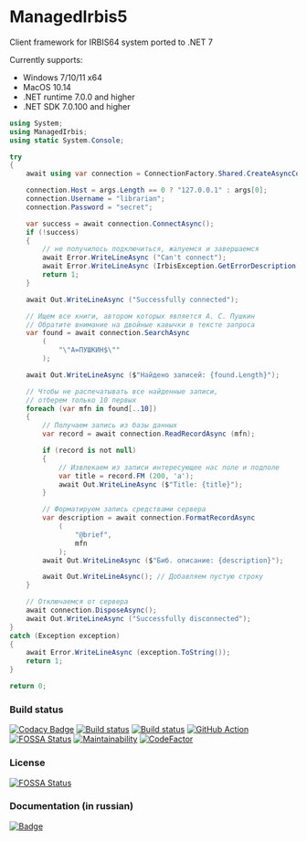 # ManagedIrbis5

Client framework for IRBIS64 system ported to .NET 7

Currently supports:

* Windows 7/10/11 x64
* MacOS 10.14
* .NET runtime 7.0.0 and higher
* .NET SDK 7.0.100 and higher

```c#
using System;                                   
using ManagedIrbis;
using static System.Console;

try
{
    await using var connection = ConnectionFactory.Shared.CreateAsyncConnection();

    connection.Host = args.Length == 0 ? "127.0.0.1" : args[0];
    connection.Username = "librarian";
    connection.Password = "secret";

    var success = await connection.ConnectAsync();
    if (!success)
    {
        // не получилось подключиться, жалуемся и завершаемся
        await Error.WriteLineAsync ("Can't connect");
        await Error.WriteLineAsync (IrbisException.GetErrorDescription (connection.LastError));
        return 1;
    }

    await Out.WriteLineAsync ("Successfully connected");

    // Ищем все книги, автором которых является А. С. Пушкин
    // Обратите внимание на двойные кавычки в тексте запроса
    var found = await connection.SearchAsync
        (
            "\"A=ПУШКИН$\""
        );

    await Out.WriteLineAsync ($"Найдено записей: {found.Length}");

    // Чтобы не распечатывать все найденные записи,
    // отберем только 10 первых
    foreach (var mfn in found[..10])
    {
        // Получаем запись из базы данных
        var record = await connection.ReadRecordAsync (mfn);

        if (record is not null)
        {
            // Извлекаем из записи интересующее нас поле и подполе
            var title = record.FM (200, 'a');
            await Out.WriteLineAsync ($"Title: {title}");
        }

        // Форматируем запись средствами сервера
        var description = await connection.FormatRecordAsync
            (
                "@brief",
                mfn
            );
        await Out.WriteLineAsync ($"Биб. описание: {description}");

        await Out.WriteLineAsync(); // Добавляем пустую строку
    }

    // Отключаемся от сервера
    await connection.DisposeAsync();
    await Out.WriteLineAsync ("Successfully disconnected");
}
catch (Exception exception)
{
    await Error.WriteLineAsync (exception.ToString());
    return 1;
}

return 0;
```

### Build status

[![Codacy Badge](https://api.codacy.com/project/badge/Grade/7a2fc9c9cff946c89f7f4f6adcb567c3)](https://app.codacy.com/gh/amironov73/ManagedIrbis5?utm_source=github.com&utm_medium=referral&utm_content=amironov73/ManagedIrbis5&utm_campaign=Badge_Grade_Settings)
[![Build status](https://img.shields.io/appveyor/ci/AlexeyMironov/managedirbis5.svg)](https://ci.appveyor.com/project/AlexeyMironov/managedirbis5/)
[![Build status](https://api.travis-ci.org/amironov73/ManagedIrbis5.svg)](https://travis-ci.org/amironov73/ManagedIrbis5/)
[![GitHub Action](https://github.com/amironov73/ManagedIrbis5/workflows/CI/badge.svg)](https://github.com/amironov73/ManagedIrbis5/actions)
[![FOSSA Status](https://app.fossa.com/api/projects/git%2Bgithub.com%2Famironov73%2FManagedIrbis5.svg?type=shield)](https://app.fossa.com/projects/git%2Bgithub.com%2Famironov73%2FManagedIrbis5?ref=badge_shield)
[![Maintainability](https://api.codeclimate.com/v1/badges/50cc8f9ee8ebc972e037/maintainability)](https://codeclimate.com/github/amironov73/ManagedIrbis5/maintainability)
[![CodeFactor](https://www.codefactor.io/repository/github/amironov73/managedirbis5/badge)](https://www.codefactor.io/repository/github/amironov73/managedirbis5)

### License

[![FOSSA Status](https://app.fossa.com/api/projects/git%2Bgithub.com%2Famironov73%2FManagedIrbis5.svg?type=large)](https://app.fossa.com/projects/git%2Bgithub.com%2Famironov73%2FManagedIrbis5?ref=badge_large)

### Documentation (in russian)

[![Badge](https://readthedocs.org/projects/managedirbis5/badge/)](https://managedirbis5.readthedocs.io/) 

